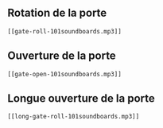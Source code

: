 ## Rotation de la porte
```audio-player
[[gate-roll-101soundboards.mp3]]
```
## Ouverture de la porte
```audio-player
[[gate-open-101soundboards.mp3]]
```
## Longue ouverture de la porte

```audio-player
[[long-gate-roll-101soundboards.mp3]]
```
